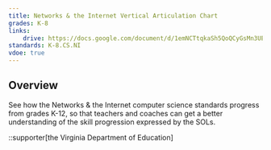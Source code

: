```yaml
---
title: Networks & the Internet Vertical Articulation Chart
grades: K-8
links:
    drive: https://docs.google.com/document/d/1emNCTtqkaSh5QoQCyGsMn3UEJNeZStWlnt5zWw8G1sc/edit?usp=drive_link
standards: K-8.CS.NI
vdoe: true
---
```


## Overview

See how the Networks & the Internet computer science standards progress from grades K-12, so that teachers and coaches can get a better understanding of the skill progression expressed by the SOLs.

::supporter[the Virginia Department of Education]